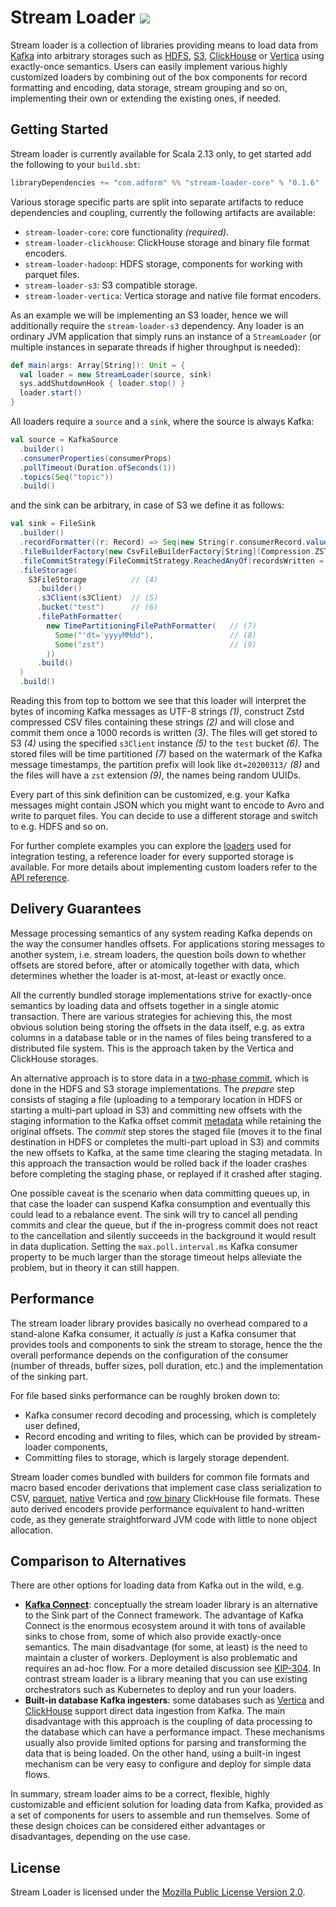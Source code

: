 # Stream Loader ![](https://github.com/adform/stream-loader/workflows/build/badge.svg)

Stream loader is a collection of libraries providing means to load data from [Kafka](https://kafka.apache.org/) into arbitrary storages such as [HDFS](https://hadoop.apache.org/docs/current/hadoop-project-dist/hadoop-hdfs/HdfsDesign.html), [S3](https://aws.amazon.com/s3/), [ClickHouse](https://clickhouse.tech/) or [Vertica](https://www.vertica.com/) using exactly-once semantics. Users can easily implement various highly customized loaders by combining out of the box components for record formatting and encoding, data storage, stream grouping and so on, implementing their own or extending the existing ones, if needed.

## Getting Started

Stream loader is currently available for Scala 2.13 only, to get started add the following to your `build.sbt`:

```scala
libraryDependencies += "com.adform" %% "stream-loader-core" % "0.1.6"
```

Various storage specific parts are split into separate artifacts to reduce dependencies and coupling, currently the following artifacts are available:

- `stream-loader-core`: core functionality _(required)_.
- `stream-loader-clickhouse`: ClickHouse storage and binary file format encoders.
- `stream-loader-hadoop`: HDFS storage, components for working with parquet files.
- `stream-loader-s3`: S3 compatible storage.
- `stream-loader-vertica`: Vertica storage and native file format encoders.

As an example we will be implementing an S3 loader, hence we will additionally require the `stream-loader-s3` dependency. Any loader is an ordinary JVM application that simply runs an instance of a `StreamLoader` (or multiple instances in separate threads if higher throughput is needed):

```scala
def main(args: Array[String]): Unit = {
  val loader = new StreamLoader(source, sink)
  sys.addShutdownHook { loader.stop() }
  loader.start()
}
```

All loaders require a `source` and a `sink`, where the source is always Kafka:

```scala
val source = KafkaSource
  .builder()
  .consumerProperties(consumerProps)
  .pollTimeout(Duration.ofSeconds(1))
  .topics(Seq("topic"))
  .build()
```

and the sink can be arbitrary, in case of S3 we define it as follows:

```scala
val sink = FileSink
  .builder()
  .recordFormatter((r: Record) => Seq(new String(r.consumerRecord.value(), "UTF-8"))) // (1)
  .fileBuilderFactory(new CsvFileBuilderFactory[String](Compression.ZSTD))            // (2)
  .fileCommitStrategy(FileCommitStrategy.ReachedAnyOf(recordsWritten = 1000))         // (3)
  .fileStorage(
    S3FileStorage          // (4)
      .builder()
      .s3Client(s3Client)  // (5)
      .bucket("test")      // (6)
      .filePathFormatter(
        new TimePartitioningFilePathFormatter(   // (7)
          Some("'dt='yyyyMMdd"),                 // (8)
          Some("zst")                            // (9)
        ))
      .build()
  )
  .build()
```

Reading this from top to bottom we see that this loader will interpret the bytes of incoming Kafka messages as UTF-8 strings _(1)_, construct Zstd compressed CSV files containing these strings _(2)_ and will close and commit them once a 1000 records is written _(3)_. The files will get stored to S3 _(4)_ using the specified `s3Client` instance _(5)_ to the `test` bucket _(6)_. The stored files will be time partitioned _(7)_ based on the watermark of the Kafka message timestamps, the partition prefix will look like `dt=20200313/` _(8)_ and the files will have a `zst` extension _(9)_, the names being random UUIDs.

Every part of this sink definition can be customized, e.g. your Kafka messages might contain JSON which you might want to encode to Avro and write to parquet files. You can decide to use a different storage and switch to e.g. HDFS and so on.

For further complete examples you can explore the [loaders](../../tree/master/stream-loader-tests/src/main/scala/com/adform/streamloader/loaders) used for integration testing, a reference loader for every supported storage is available. For more details about implementing custom loaders refer to the [API reference](https://adform.github.io/stream-loader/com/adform/streamloader/index.html).

## Delivery Guarantees

Message processing semantics of any system reading Kafka depends on the way the consumer handles offsets. For applications storing messages to another system, i.e. stream loaders, the question boils down to whether offsets are stored before, after or atomically together with data, which determines whether the loader is at-most, at-least or exactly once.

All the currently bundled storage implementations strive for exactly-once semantics by loading data and offsets together in a single atomic transaction. There are various strategies for achieving this, the most obvious solution being storing the offsets in the data itself, e.g. as extra columns in a database table or in the names of files being transfered to a distributed file system. This is the approach taken by the Vertica and ClickHouse storages.

An alternative approach is to store data in a [two-phase commit](https://en.wikipedia.org/wiki/Two-phase_commit_protocol), which is done in the HDFS and S3 storage implementations. The _prepare_ step consists of staging a file (uploading to a temporary location in HDFS or starting a multi-part upload in S3) and committing new offsets with the staging information to the Kafka offset commit [metadata](https://kafka.apache.org/24/javadoc/org/apache/kafka/clients/consumer/OffsetAndMetadata.html) while retaining the original offsets. The _commit_ step stores the staged file (moves it to the final destination in HDFS or completes the multi-part upload in S3) and commits the new offsets to Kafka, at the same time clearing the staging metadata. In this approach the transaction would be rolled back if the loader crashes before completing the staging phase, or replayed if it crashed after staging.

One possible caveat is the scenario when data committing queues up, in that case the loader can suspend Kafka consumption and eventually this could lead to a rebalance event. The sink will try to cancel all pending commits and clear the queue, but if the in-progress commit does not react to the cancellation and silently succeeds in the background it would result in data duplication. Setting the `max.poll.interval.ms` Kafka consumer property to be much larger than the storage timeout helps alleviate the problem, but in theory it can still happen.

## Performance

The stream loader library provides basically no overhead compared to a stand-alone Kafka consumer, it actually *is* just a Kafka consumer that provides tools and components to sink the stream to storage, hence the the overall performance depends on the configuration of the consumer (number of threads, buffer sizes, poll duration, etc.) and the implementation of the sinking part.

For file based sinks performance can be roughly broken down to:

* Kafka consumer record decoding and processing, which is completely user defined,
* Record encoding and writing to files, which can be provided by stream-loader components,
* Committing files to storage, which is largely storage dependent.

Stream loader comes bundled with builders for common file formats and macro based encoder derivations that implement case class serialization to CSV, [parquet](https://parquet.apache.org/), [native](https://www.vertica.com/docs/9.2.x/HTML/Content/Authoring/AdministratorsGuide/BinaryFilesAppendix/CreatingNativeBinaryFormatFiles.htm) Vertica and [row binary](https://clickhouse.tech/docs/en/interfaces/formats/#rowbinary) ClickHouse file formats. These auto derived encoders provide performance equivalent to hand-written code, as they generate straightforward JVM code with little to none object allocation.

## Comparison to Alternatives

There are other options for loading data from Kafka out in the wild, e.g.

- **[Kafka Connect](https://docs.confluent.io/current/connect/index.html)**: conceptually the stream loader library is an alternative to the Sink part of the Connect framework. The advantage of Kafka Connect is the enormous ecosystem around it with tons of available sinks to chose from, some of which also provide exactly-once semantics. The main disadvantage (for some, at least) is the need to maintain a cluster of workers. Deployment is also problematic and requires an ad-hoc flow. For a more detailed discussion see [KIP-304](https://cwiki.apache.org/confluence/display/KAFKA/KIP-304%3A+Connect+runtime+mode+improvements+for+container+platforms).
  In contrast stream loader is a library meaning that you can use existing orchestrators such as Kubernetes to deploy and run your loaders.
- **Built-in database Kafka ingesters**: some databases such as [Vertica](https://www.vertica.com/docs/9.2.x/HTML/Content/Authoring/KafkaIntegrationGuide/VerticaAndApacheKafka.htm) and [ClickHouse](https://clickhouse.tech/docs/en/operations/table_engines/kafka/) support direct data ingestion from Kafka. The main disadvantage with this approach is the coupling of data processing to the database which can have a performance impact. These mechanisms usually also provide limited options for parsing and transforming the data that is being loaded. On the other hand, using a built-in ingest mechanism can be very easy to configure and deploy for simple data flows.

In summary, stream loader aims to be a correct, flexible, highly customizable and efficient solution for loading data from Kafka, provided as a set of components for users to assemble and run themselves. Some of these design choices can be considered either advantages or disadvantages, depending on the use case.

## License

Stream Loader is licensed under the [Mozilla Public License Version 2.0](https://www.mozilla.org/en-US/MPL/2.0/).
